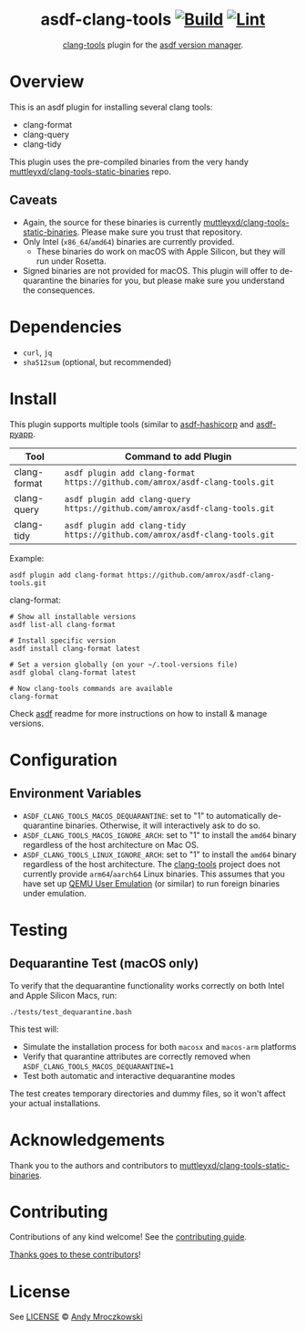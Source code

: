 <div align="center">

# asdf-clang-tools [![Build](https://github.com/amrox/asdf-clang-tools/actions/workflows/build.yml/badge.svg)](https://github.com/amrox/asdf-clang-tools/actions/workflows/build.yml) [![Lint](https://github.com/amrox/asdf-clang-tools/actions/workflows/lint.yml/badge.svg)](https://github.com/amrox/asdf-clang-tools/actions/workflows/lint.yml)


[clang-tools](https://github.com/muttleyxd/clang-tools-static-binaries) plugin for the [asdf version manager](https://asdf-vm.com).

</div>

# Overview

This is an asdf plugin for installing several clang tools:

- clang-format
- clang-query
- clang-tidy

This plugin uses the pre-compiled binaries from the very handy [muttleyxd/clang-tools-static-binaries](https://github.com/muttleyxd/clang-tools-static-binaries) repo.

## Caveats

- Again, the source for these binaries is currently [muttleyxd/clang-tools-static-binaries](https://github.com/muttleyxd/clang-tools-static-binaries). Please make sure you trust that repository.
- Only Intel (`x86_64`/`amd64`) binaries are currently provided.
  - These binaries do work on macOS with Apple Silicon, but they will run under Rosetta.
- Signed binaries are not provided for macOS. This plugin will offer to de-quarantine the binaries for you, but please make sure you understand the consequences.

# Dependencies

- `curl`, `jq`
- `sha512sum` (optional, but recommended)

# Install

This plugin supports multiple tools (similar to [asdf-hashicorp](https://github.com/asdf-community/asdf-hashicorp) and [asdf-pyapp](https://github.com/amrox/asdf-pyapp).

| Tool         | Command to add Plugin                                                        |
| ------------ | ---------------------------------------------------------------------------- |
| clang-format | `asdf plugin add clang-format https://github.com/amrox/asdf-clang-tools.git` |
| clang-query  | `asdf plugin add clang-query https://github.com/amrox/asdf-clang-tools.git`  |
| clang-tidy   | `asdf plugin add clang-tidy https://github.com/amrox/asdf-clang-tools.git`   |


Example:

```shell
asdf plugin add clang-format https://github.com/amrox/asdf-clang-tools.git
```

clang-format:

```shell
# Show all installable versions
asdf list-all clang-format

# Install specific version
asdf install clang-format latest

# Set a version globally (on your ~/.tool-versions file)
asdf global clang-format latest

# Now clang-tools commands are available
clang-format
```

Check [asdf](https://github.com/asdf-vm/asdf) readme for more instructions on how to
install & manage versions.

# Configuration

## Environment Variables

- `ASDF_CLANG_TOOLS_MACOS_DEQUARANTINE`: set to "1" to automatically de-quarantine binaries. Otherwise, it will interactively ask to do so.
- `ASDF_CLANG_TOOLS_MACOS_IGNORE_ARCH`: set to "1" to install the `amd64` binary regardless of the host architecture on Mac OS.
- `ASDF_CLANG_TOOLS_LINUX_IGNORE_ARCH`: set to "1" to install the `amd64` binary regardless of the host architecture. The [clang-tools](https://github.com/muttleyxd/clang-tools-static-binaries) project does not currently provide `arm64`/`aarch64` Linux binaries. This assumes that you have set up [QEMU User Emulation](https://wiki.debian.org/QemuUserEmulation) (or similar) to run foreign binaries under emulation.

# Testing

## Dequarantine Test (macOS only)

To verify that the dequarantine functionality works correctly on both Intel and Apple Silicon Macs, run:

```shell
./tests/test_dequarantine.bash
```

This test will:
- Simulate the installation process for both `macosx` and `macos-arm` platforms
- Verify that quarantine attributes are correctly removed when `ASDF_CLANG_TOOLS_MACOS_DEQUARANTINE=1`
- Test both automatic and interactive dequarantine modes

The test creates temporary directories and dummy files, so it won't affect your actual installations.

# Acknowledgements

Thank you to the authors and contributors to [muttleyxd/clang-tools-static-binaries](https://github.com/muttleyxd/clang-tools-static-binaries).

# Contributing

Contributions of any kind welcome! See the [contributing guide](contributing.md).

[Thanks goes to these contributors](https://github.com/amrox/asdf-clang-tools/graphs/contributors)!

# License

See [LICENSE](LICENSE) © [Andy Mroczkowski](https://github.com/amrox/)
